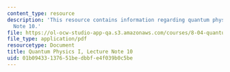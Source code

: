 ```yaml
---
content_type: resource
description: 'This resource contains information regarding quantum physics: Lecture
  Note 10.'
file: https://ol-ocw-studio-app-qa.s3.amazonaws.com/courses/8-04-quantum-physics-i-spring-2016/01b09433137651bedbbfe4f039b0c5be_MIT8_04S16_LecNotes10.pdf
file_type: application/pdf
resourcetype: Document
title: Quantum Physics I, Lecture Note 10
uid: 01b09433-1376-51be-dbbf-e4f039b0c5be
---
```

